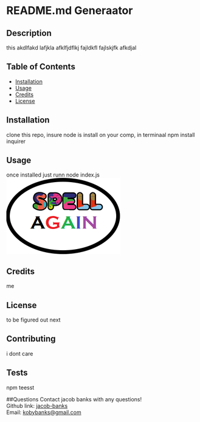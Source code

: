 
  # README.md Generaator
  
  ## Description
  this akdlfakd lafjkla afklfjdflkj fajldkfl fajlskjfk afkdjal
  
  ## Table of Contents

  * [Installation](#installation)
  * [Usage](#usage)
  * [Credits](#credits)
  * [License](#license)


  ## Installation
  clone this repo, insure node is install on your comp, in terminaal npm install inquirer
  
  ## Usage 
  once installed just runn node index.js
  ![screenshot1](./img/a.png)

  ## Credits
  me

  ## License

  to be figured out next

  ## Contributing
  i dont care

  ## Tests
  npm teesst

  ##Questions
  Contact jacob banks with any questions!<br>
  Github link: [jacob-banks](https://github.com/jacob-banks)<br>
  Email: kobybanks@gmail.com


